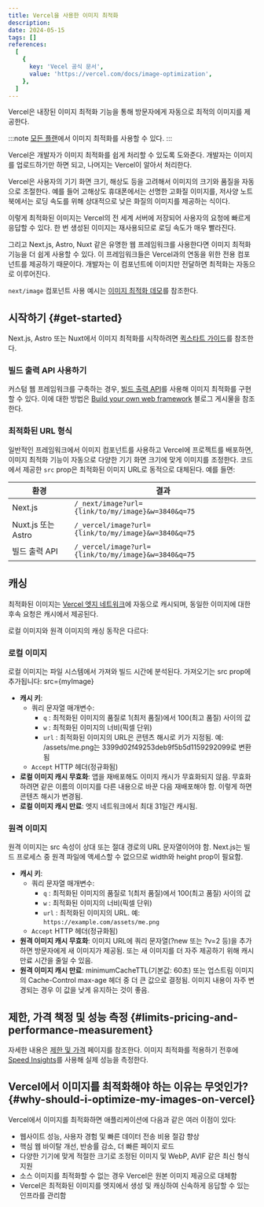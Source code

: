 ```yaml
---
title: Vercel을 사용한 이미지 최적화
description:
date: 2024-05-15
tags: []
references:
  [
    {
      key: 'Vecel 공식 문서',
      value: 'https://vercel.com/docs/image-optimization',
    },
  ]
---
```


Vercel은 내장된 이미지 최적화 기능을 통해 방문자에게 자동으로 최적의 이미지를 제공한다.

:::note
[모든 플랜](https://vercel.com/docs/accounts/plans)에서 이미지 최적화를 사용할 수 있다.
:::

Vercel은 개발자가 이미지 최적화를 쉽게 처리할 수 있도록 도와준다. 개발자는 이미지를 업로드하기만 하면 되고, 나머지는 Vercel이 알아서 처리한다.

Vercel은 사용자의 기기 화면 크기, 해상도 등을 고려해서 이미지의 크기와 품질을 자동으로 조절한다. 예를 들어 고해상도 휴대폰에서는 선명한 고화질 이미지를, 저사양 노트북에서는 로딩 속도를 위해 상대적으로 낮은 화질의 이미지를 제공하는 식이다.

이렇게 최적화된 이미지는 Vercel의 전 세계 서버에 저장되어 사용자의 요청에 빠르게 응답할 수 있다. 한 번 생성된 이미지는 재사용되므로 로딩 속도가 매우 빨라진다.

그리고 Next.js, Astro, Nuxt 같은 유명한 웹 프레임워크를 사용한다면 이미지 최적화 기능을 더 쉽게 사용할 수 있다. 이 프레임워크들은 Vercel과의 연동을 위한 전용 컴포넌트를 제공하기 때문이다. 개발자는 이 컴포넌트에 이미지만 전달하면 최적화는 자동으로 이루어진다.

`next/image` 컴포넌트 사용 예시는 [이미지 최적화 데모](https://image-component.nextjs.gallery/)를 참조한다.

## 시작하기 {#get-started}

Next.js, Astro 또는 Nuxt에서 이미지 최적화를 시작하려면 [퀵스타트 가이드](https://vercel.com/docs/image-optimization/quickstart)를 참조한다.

### 빌드 출력 API 사용하기

커스텀 웹 프레임워크를 구축하는 경우, [빌드 출력 API](https://vercel.com/docs/build-output-api/v3/configuration#images)를 사용해 이미지 최적화를 구현할 수 있다. 이에 대한 방법은 [Build your own web framework](https://vercel.com/blog/build-your-own-web-framework#automatic-image-optimization) 블로그 게시물을 참조한다.

### 최적화된 URL 형식

일반적인 프레임워크에서 이미지 컴포넌트를 사용하고 Vercel에 프로젝트를 배포하면, 이미지 최적화 기능이 자동으로 다양한 기기 화면 크기에 맞게 이미지를 조정한다. 코드에서 제공한 `src` prop은 최적화된 이미지 URL로 동적으로 대체된다. 예를 들면:

| 환경               | 결과                                                |
| ------------------ | --------------------------------------------------- |
| Next.js            | `/_next/image?url={link/to/my/image}&w=3840&q=75`   |
| Nuxt.js 또는 Astro | `/_vercel/image?url={link/to/my/image}&w=3840&q=75` |
| 빌드 출력 API      | `/_vercel/image?url={link/to/my/image}&w=3840&q=75` |

## 캐싱

최적화된 이미지는 [Vercel 엣지 네트워크](https://vercel.com/docs/edge-network/overview)에 자동으로 캐시되며, 동일한 이미지에 대한 후속 요청은 캐시에서 제공된다.

로컬 이미지와 원격 이미지의 캐싱 동작은 다르다:

### 로컬 이미지

로컬 이미지는 파일 시스템에서 가져와 빌드 시간에 분석된다. 가져오기는 src prop에 추가됩니다: src={myImage}

- **캐시 키**:
  - 쿼리 문자열 매개변수:
    - `q` : 최적화된 이미지의 품질로 1(최저 품질)에서 100(최고 품질) 사이의 값
    - `w` : 최적화된 이미지의 너비(픽셀 단위)
    - `url` : 최적화된 이미지의 URL은 콘텐츠 해시로 키가 지정됨. 예: /assets/me.png는 3399d02f49253deb9f5b5d1159292099로 변환됨
  - `Accept` HTTP 헤더(정규화됨)
- **로컬 이미지 캐시 무효화**: 앱을 재배포해도 이미지 캐시가 무효화되지 않음. 무효화하려면 같은 이름의 이미지를 다른 내용으로 바꾼 다음 재배포해야 함. 이렇게 하면 콘텐츠 해시가 변경됨.
- **로컬 이미지 캐시 만료**: 엣지 네트워크에서 최대 31일간 캐시됨.

### 원격 이미지

원격 이미지는 src 속성이 상대 또는 절대 경로의 URL 문자열이어야 함. Next.js는 빌드 프로세스 중 원격 파일에 액세스할 수 없으므로 width와 height prop이 필요함.

- **캐시 키**:
  - 쿼리 문자열 매개변수:
    - `q` : 최적화된 이미지의 품질로 1(최저 품질)에서 100(최고 품질) 사이의 값
    - `w` : 최적화된 이미지의 너비(픽셀 단위)
    - `url` : 최적화된 이미지의 URL. 예: `https://example.com/assets/me.png`
  - `Accept` HTTP 헤더(정규화됨)
- **원격 이미지 캐시 무효화**: 이미지 URL에 쿼리 문자열(?new 또는 ?v=2 등)을 추가하면 방문자에게 새 이미지가 제공됨. 또는 새 이미지를 더 자주 제공하기 위해 캐시 만료 시간을 줄일 수 있음.
- **원격 이미지 캐시 만료**: minimumCacheTTL(기본값: 60초) 또는 업스트림 이미지의 Cache-Control max-age 헤더 중 더 큰 값으로 결정됨. 이미지 내용이 자주 변경되는 경우 이 값을 낮게 유지하는 것이 좋음.

## 제한, 가격 책정 및 성능 측정 {#limits-pricing-and-performance-measurement}

자세한 내용은 [제한 및 가격](https://vercel.com/docs/image-optimization/limits-and-pricing) 페이지를 참조한다. 이미지 최적화를 적용하기 전후에 [Speed Insights](https://vercel.com/docs/speed-insights)를 사용해 실제 성능을 측정한다.

## Vercel에서 이미지를 최적화해야 하는 이유는 무엇인가? {#why-should-i-optimize-my-images-on-vercel}

Vercel에서 이미지를 최적화하면 애플리케이션에 다음과 같은 여러 이점이 있다:

- 웹사이트 성능, 사용자 경험 및 빠른 데이터 전송 비용 절감 향상
- 핵심 웹 바이탈 개선, 반송률 감소, 더 빠른 페이지 로드
- 다양한 기기에 맞게 적절한 크기로 조정된 이미지 및 WebP, AVIF 같은 최신 형식 지원
- 소스 이미지를 최적화할 수 없는 경우 Vercel은 원본 이미지 제공으로 대체함
- Vercel은 최적화된 이미지를 엣지에서 생성 및 캐싱하여 신속하게 응답할 수 있는 인프라를 관리함
